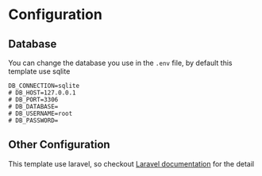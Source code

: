 # Configuration

## Database

You can change the database you use in the `.env` file, by default this template use sqlite

```env
DB_CONNECTION=sqlite
# DB_HOST=127.0.0.1
# DB_PORT=3306
# DB_DATABASE=
# DB_USERNAME=root
# DB_PASSWORD=
```

## Other Configuration

This template use laravel, so checkout [Laravel documentation](https://laravel.com/docs/12.x) for the detail
